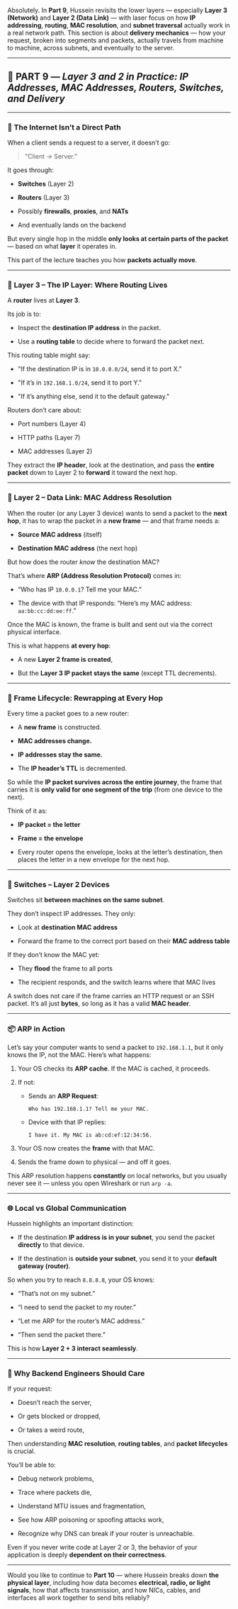Absolutely. In **Part 9**, Hussein revisits the lower layers — especially **Layer 3 (Network)** and **Layer 2 (Data Link)** — with laser focus on how **IP addressing**, **routing**, **MAC resolution**, and **subnet traversal** actually work in a real network path. This section is about **delivery mechanics** — how your request, broken into segments and packets, actually travels from machine to machine, across subnets, and eventually to the server.

---

## 📘 PART 9 — _Layer 3 and 2 in Practice: IP Addresses, MAC Addresses, Routers, Switches, and Delivery_

---

### 🧭 The Internet Isn’t a Direct Path

When a client sends a request to a server, it doesn’t go:

> “Client → Server.”

It goes through:

- **Switches** (Layer 2)
    
- **Routers** (Layer 3)
    
- Possibly **firewalls**, **proxies**, and **NATs**
    
- And eventually lands on the backend
    

But every single hop in the middle **only looks at certain parts of the packet** — based on what **layer** it operates in.

This part of the lecture teaches you how **packets actually move**.

---

### 🔹 Layer 3 – The IP Layer: Where Routing Lives

A **router** lives at **Layer 3**.

Its job is to:

- Inspect the **destination IP address** in the packet.
    
- Use a **routing table** to decide where to forward the packet next.
    

This routing table might say:

- "If the destination IP is in `10.0.0.0/24`, send it to port X."
    
- "If it’s in `192.168.1.0/24`, send it to port Y."
    
- "If it’s anything else, send it to the default gateway."
    

Routers don’t care about:

- Port numbers (Layer 4)
    
- HTTP paths (Layer 7)
    
- MAC addresses (Layer 2)
    

They extract the **IP header**, look at the destination, and pass the **entire packet** down to Layer 2 to **forward** it toward the next hop.

---

### 🔹 Layer 2 – Data Link: MAC Address Resolution

When the router (or any Layer 3 device) wants to send a packet to the **next hop**, it has to wrap the packet in a **new frame** — and that frame needs a:

- **Source MAC address** (itself)
    
- **Destination MAC address** (the next hop)
    

But how does the router _know_ the destination MAC?

That’s where **ARP (Address Resolution Protocol)** comes in:

- “Who has IP `10.0.0.1`? Tell me your MAC.”
    
- The device with that IP responds: “Here’s my MAC address: `aa:bb:cc:dd:ee:ff`.”
    

Once the MAC is known, the frame is built and sent out via the correct physical interface.

This is what happens **at every hop**:

- A new **Layer 2 frame is created**,
    
- But the **Layer 3 IP packet stays the same** (except TTL decrements).
    

---

### 🔁 Frame Lifecycle: Rewrapping at Every Hop

Every time a packet goes to a new router:

- A **new frame** is constructed.
    
- **MAC addresses change.**
    
- **IP addresses stay the same.**
    
- The **IP header’s TTL** is decremented.
    

So while the **IP packet survives across the entire journey**, the frame that carries it is **only valid for one segment of the trip** (from one device to the next).

Think of it as:

- **IP packet = the letter**
    
- **Frame = the envelope**
    
- Every router opens the envelope, looks at the letter’s destination, then places the letter in a new envelope for the next hop.
    

---

### 🧷 Switches – Layer 2 Devices

Switches sit **between machines on the same subnet**.

They don’t inspect IP addresses. They only:

- Look at **destination MAC address**
    
- Forward the frame to the correct port based on their **MAC address table**
    

If they don’t know the MAC yet:

- They **flood** the frame to all ports
    
- The recipient responds, and the switch learns where that MAC lives
    

A switch does not care if the frame carries an HTTP request or an SSH packet. It’s all just **bytes**, so long as it has a valid **MAC header**.

---

### 📦 ARP in Action

Let’s say your computer wants to send a packet to `192.168.1.1`, but it only knows the IP, not the MAC. Here’s what happens:

1. Your OS checks its **ARP cache**. If the MAC is cached, it proceeds.
    
2. If not:
    
    - Sends an **ARP Request**:
        
        ```
        Who has 192.168.1.1? Tell me your MAC.
        ```
        
    - Device with that IP replies:
        
        ```
        I have it. My MAC is ab:cd:ef:12:34:56.
        ```
        
3. Your OS now creates the **frame** with that MAC.
    
4. Sends the frame down to physical — and off it goes.
    

This ARP resolution happens **constantly** on local networks, but you usually never see it — unless you open Wireshark or run `arp -a`.

---

### 🌐 Local vs Global Communication

Hussein highlights an important distinction:

- If the destination **IP address is in your subnet**, you send the packet **directly** to that device.
    
- If the destination is **outside your subnet**, you send it to your **default gateway (router)**.
    

So when you try to reach `8.8.8.8`, your OS knows:

- “That’s not on my subnet.”
    
- “I need to send the packet to my router.”
    
- “Let me ARP for the router’s MAC address.”
    
- “Then send the packet there.”
    

This is how **Layer 2 + 3 interact seamlessly**.

---

### 🧠 Why Backend Engineers Should Care

If your request:

- Doesn’t reach the server,
    
- Or gets blocked or dropped,
    
- Or takes a weird route,
    

Then understanding **MAC resolution**, **routing tables**, and **packet lifecycles** is crucial.

You’ll be able to:

- Debug network problems,
    
- Trace where packets die,
    
- Understand MTU issues and fragmentation,
    
- See how ARP poisoning or spoofing attacks work,
    
- Recognize why DNS can break if your router is unreachable.
    

Even if you never write code at Layer 2 or 3, the behavior of your application is deeply **dependent on their correctness**.

---

Would you like to continue to **Part 10** — where Hussein breaks down **the physical layer**, including how data becomes **electrical, radio, or light signals**, how that affects transmission, and how NICs, cables, and interfaces all work together to send bits reliably?